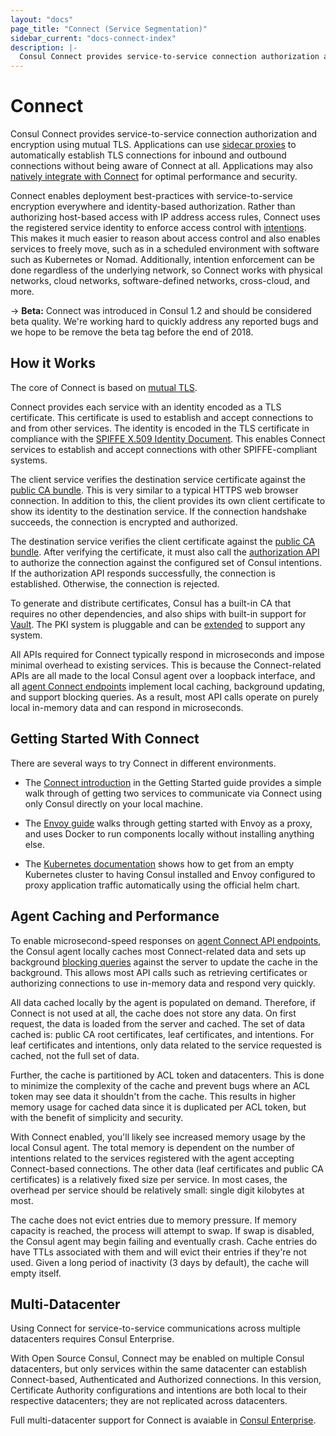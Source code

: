 ```yaml
---
layout: "docs"
page_title: "Connect (Service Segmentation)"
sidebar_current: "docs-connect-index"
description: |-
  Consul Connect provides service-to-service connection authorization and encryption using mutual TLS.
---
```


# Connect

Consul Connect provides service-to-service connection authorization
and encryption using mutual TLS. Applications can use
[sidecar proxies](/docs/connect/proxies.html)
to automatically establish TLS connections for inbound and outbound connections
without being aware of Connect at all. Applications may also
[natively integrate with Connect](/docs/connect/native.html)
for optimal performance and security.

Connect enables deployment best-practices with service-to-service encryption
everywhere and identity-based authorization. Rather than authorizing host-based
access with IP address access rules, Connect uses the registered service
identity to enforce access control with [intentions](/docs/connect/intentions.html).
This makes it much easier to reason about access control and also enables
services to freely move, such as in a scheduled environment with software
such as Kubernetes or Nomad. Additionally, intention enforcement can be done
regardless of the underlying network, so Connect works with physical networks,
cloud networks, software-defined networks, cross-cloud, and more.

-> **Beta:** Connect was introduced in Consul 1.2 and should be considered
beta quality. We're working hard to quickly address any reported bugs and
we hope to be remove the beta tag before the end of 2018.

## How it Works

The core of Connect is based on [mutual TLS](https://en.wikipedia.org/wiki/Mutual_authentication).

Connect provides each service with an identity encoded as a TLS certificate.
This certificate is used to establish and accept connections to and from other
services. The identity is encoded in the TLS certificate in compliance with
the [SPIFFE X.509 Identity Document](https://github.com/spiffe/spiffe/blob/master/standards/X509-SVID.md).
This enables Connect services to establish and accept connections with
other SPIFFE-compliant systems.

The client service verifies the destination service certificate
against the [public CA bundle](/api/connect/ca.html#list-ca-root-certificates).
This is very similar to a typical HTTPS web browser connection. In addition
to this, the client provides its own client certificate to show its
identity to the destination service. If the connection handshake succeeds,
the connection is encrypted and authorized.

The destination service verifies the client certificate
against the [public CA bundle](/api/connect/ca.html#list-ca-root-certificates).
After verifying the certificate, it must also call the
[authorization API](/api/agent/connect.html#authorize) to authorize
the connection against the configured set of Consul intentions.
If the authorization API responds successfully, the connection is established.
Otherwise, the connection is rejected.

To generate and distribute certificates, Consul has a built-in CA that
requires no other dependencies, and
also ships with built-in support for [Vault](#). The PKI system is pluggable
and can be [extended](#) to support any system.

All APIs required for Connect typically respond in microseconds and impose
minimal overhead to existing services. This is because the Connect-related
APIs are all made to the local Consul agent over a loopback interface, and all
[agent Connect endpoints](/api/agent/connect.html) implement
local caching, background updating, and support blocking queries. As a result,
most API calls operate on purely local in-memory data and can respond
in microseconds.

## Getting Started With Connect

There are several ways to try Connect in different environments.

 * The [Connect introduction](https://learn.hashicorp.com/consul/getting-started/connect.html) in the
   Getting Started guide provides a simple walk through of getting two services
   to communicate via Connect using only Consul directly on your local machine.

 * The [Envoy guide](/docs/guides/connect-envoy.html) walks through getting
   started with Envoy as a proxy, and uses Docker to run components locally
   without installing anything else.

 * The [Kubernetes documentation](/docs/platform/k8s/run.html) shows how to get
   from an empty Kubernetes cluster to having Consul installed and Envoy
   configured to proxy application traffic automatically using the official helm
   chart.

## Agent Caching and Performance

To enable microsecond-speed responses on
[agent Connect API endpoints](/api/agent/connect.html), the Consul agent
locally caches most Connect-related data and sets up background
[blocking queries](/api/index.html#blocking-queries) against the server
to update the cache in the background. This allows most API calls such
as retrieving certificates or authorizing connections to use in-memory
data and respond very quickly.

All data cached locally by the agent is populated on demand. Therefore,
if Connect is not used at all, the cache does not store any data. On first
request, the data is loaded from the server and cached. The set of data cached
is: public CA root certificates, leaf certificates, and intentions. For
leaf certificates and intentions, only data related to the service requested
is cached, not the full set of data.

Further, the cache is partitioned by ACL token and datacenters. This is done
to minimize the complexity of the cache and prevent bugs where an ACL token
may see data it shouldn't from the cache. This results in higher memory usage
for cached data since it is duplicated per ACL token, but with the benefit
of simplicity and security.

With Connect enabled, you'll likely see increased memory usage by the
local Consul agent. The total memory is dependent on the number of intentions
related to the services registered with the agent accepting Connect-based
connections. The other data (leaf certificates and public CA certificates)
is a relatively fixed size per service. In most cases, the overhead per
service should be relatively small: single digit kilobytes at most.

The cache does not evict entries due to memory pressure. If memory capacity
is reached, the process will attempt to swap. If swap is disabled, the Consul
agent may begin failing and eventually crash. Cache entries do have TTLs
associated with them and will evict their entries if they're not used. Given
a long period of inactivity (3 days by default), the cache will empty itself.

## Multi-Datacenter

Using Connect for service-to-service communications across multiple datacenters 
requires Consul Enterprise. 

With Open Source Consul, Connect may be enabled on multiple Consul datacenters, 
but only services within the same datacenter can establish Connect-based, 
Authenticated and Authorized connections. In this version, Certificate Authority
configurations and intentions are both local to their respective datacenters; 
they are not replicated across datacenters.

Full multi-datacenter support for Connect is avaiable in
[Consul Enterprise](/docs/enterprise/connect-multi-datacenter/index.html).

